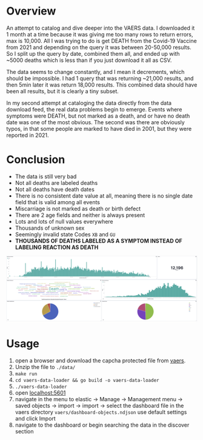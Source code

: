 # Overview
An attempt to catalog and dive deeper into the VAERS data. I downloaded it 1 month at a time because 
it was giving me too many rows to return errors, max is 10,000. All I was trying to do is get DEATH from the 
Covid-19 Vaccine from 2021 and depending on the query it was between 20-50,000 results. So I split up the query 
by date, combined them all, and ended up with ~5000 deaths which is less than if you just download it all as CSV. 

The data seems to change constantly, and I mean it decrements, which should be impossible. I had 1 query that was 
returning ~21,000 results, and then 5min later it was return 18,000 results. This combined data should have been 
all results, but it is clearly a tiny subset. 

In my second attempt at cataloging the data directly from the data download feed, the real data problems begin to emerge.
Events where symptoms were DEATH, but not marked as a death, and or have no death date was one of the most obvious.
The second was there are obviously typos, in that some people are marked to have died in 2001, but they were reported 
in 2021. 

# Conclusion
  * The data is still very bad
  * Not all deaths are labeled deaths
  * Not all deaths have death dates
  * There is no consistent date value at all, meaning there is no single date field that is valid among all events
  * Miscarriage is not marked as death or birth defect 
  * There are 2 age fields and neither is always present 
  * Lots and lots of null values everywhere 
  * Thousands of unknown sex 
  * Seemingly invalid state Codes `XB` and `GU` 
  * **THOUSANDS OF DEATHS LABELED AS A SYMPTOM INSTEAD OF LABELING REACTION AS DEATH**
  
![visualization](dashboard.png "Title")


# Usage

  1. open a browser and download the capcha protected file from [vaers](https://vaers.hhs.gov/data/datasets.html?).
  1. Unzip the file to `./data/`
  1. ```make run```
  1. ```cd vaers-data-loader && go build -o vaers-data-loader```
  1. `./vaers-data-loader`
  1. open [localhost:5601](http://localhost:5601)
  1. navigate in the menu to elastic -> Manage -> Management menu -> saved objects -> import -> import -> select the dashboard file in the vaers directory `vaers/dashboard-objects.ndjson` use default settings and click Import
  1. navigate to the dashboard or begin searching the data in the discover section
